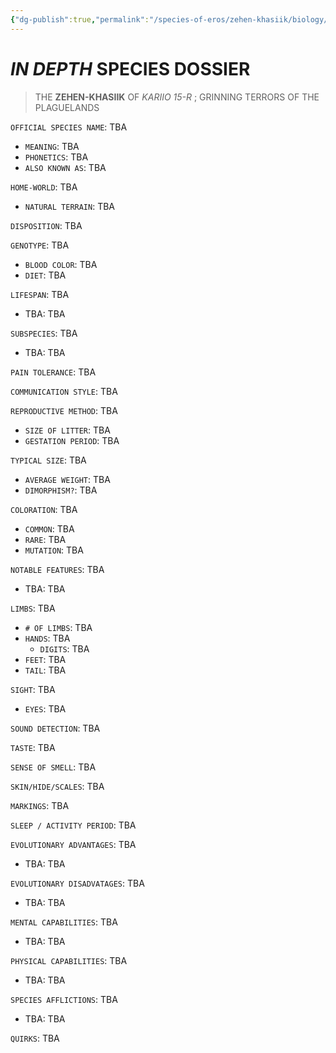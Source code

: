 ```yaml
---
{"dg-publish":true,"permalink":"/species-of-eros/zehen-khasiik/biology/"}
---
```


# *IN DEPTH* SPECIES DOSSIER

>THE **ZEHEN-KHASIIK** OF *KARIIO 15-R* ; GRINNING TERRORS OF THE PLAGUELANDS

`OFFICIAL SPECIES NAME`: TBA
- `MEANING`: TBA
- `PHONETICS`: TBA
- `ALSO KNOWN AS`: TBA

`HOME-WORLD`: TBA
- `NATURAL TERRAIN`: TBA

`DISPOSITION`: TBA

`GENOTYPE`: TBA
- `BLOOD COLOR`: TBA
- `DIET`: TBA

`LIFESPAN`: TBA
- TBA: TBA

`SUBSPECIES`: TBA
- TBA: TBA

`PAIN TOLERANCE`: TBA

`COMMUNICATION STYLE`: TBA

`REPRODUCTIVE METHOD`: TBA
- `SIZE OF LITTER`: TBA
- `GESTATION PERIOD`: TBA

`TYPICAL SIZE`: TBA
- `AVERAGE WEIGHT`: TBA
- `DIMORPHISM?`: TBA

`COLORATION`: TBA
- `COMMON`: TBA
- `RARE`: TBA
- `MUTATION`: TBA

`NOTABLE FEATURES`: TBA
- TBA: TBA

`LIMBS`: TBA
- `# OF LIMBS`: TBA
- `HANDS`: TBA
	- `DIGITS`: TBA
- `FEET`: TBA
- `TAIL`: TBA

`SIGHT`: TBA
- `EYES`: TBA

`SOUND DETECTION`: TBA

`TASTE`: TBA

`SENSE OF SMELL`: TBA

`SKIN/HIDE/SCALES`: TBA

`MARKINGS`: TBA

`SLEEP / ACTIVITY PERIOD`: TBA

`EVOLUTIONARY ADVANTAGES`: TBA
- TBA: TBA

`EVOLUTIONARY DISADVATAGES`: TBA
- TBA: TBA

`MENTAL CAPABILITIES`: TBA
- TBA: TBA

`PHYSICAL CAPABILITIES`: TBA
- TBA: TBA

`SPECIES AFFLICTIONS`: TBA
- TBA: TBA

`QUIRKS`: TBA